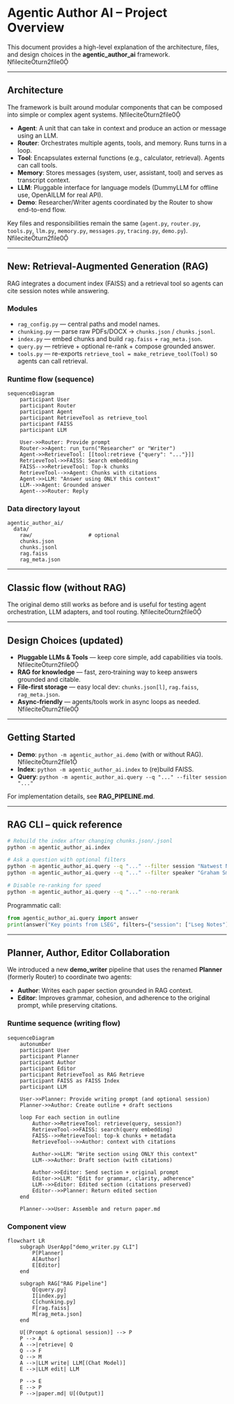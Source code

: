 # Agentic Author AI – Project Overview

This document provides a high-level explanation of the architecture, files, and design choices in the **agentic_author_ai** framework. fileciteturn2file0

---

## Architecture

The framework is built around modular components that can be composed into simple or complex agent systems. fileciteturn2file0

- **Agent**: A unit that can take in context and produce an action or message using an LLM.
- **Router**: Orchestrates multiple agents, tools, and memory. Runs turns in a loop.
- **Tool**: Encapsulates external functions (e.g., calculator, retrieval). Agents can call tools.
- **Memory**: Stores messages (system, user, assistant, tool) and serves as transcript context.
- **LLM**: Pluggable interface for language models (DummyLLM for offline use, OpenAILLM for real API).
- **Demo**: Researcher/Writer agents coordinated by the Router to show end-to-end flow.

Key files and responsibilities remain the same (`agent.py`, `router.py`, `tools.py`, `llm.py`, `memory.py`, `messages.py`, `tracing.py`, `demo.py`). fileciteturn2file0

---

## New: Retrieval‑Augmented Generation (RAG)

RAG integrates a document index (FAISS) and a retrieval tool so agents can cite session notes while answering.

### Modules
- `rag_config.py` — central paths and model names.
- `chunking.py` — parse raw PDFs/DOCX → `chunks.json` / `chunks.jsonl`.
- `index.py` — embed chunks and build `rag.faiss` + `rag_meta.json`.
- `query.py` — retrieve + optional re-rank + compose grounded answer.
- `tools.py` — re-exports `retrieve_tool = make_retrieve_tool(Tool)` so agents can call retrieval.

### Runtime flow (sequence)
```mermaid
sequenceDiagram
    participant User
    participant Router
    participant Agent
    participant RetrieveTool as retrieve_tool
    participant FAISS
    participant LLM

    User->>Router: Provide prompt
    Router->>Agent: run_turn("Researcher" or "Writer")
    Agent->>RetrieveTool: [[tool:retrieve {"query": "..."}]]
    RetrieveTool->>FAISS: Search embedding
    FAISS-->>RetrieveTool: Top‑k chunks
    RetrieveTool-->>Agent: Chunks with citations
    Agent->>LLM: "Answer using ONLY this context"
    LLM-->>Agent: Grounded answer
    Agent-->>Router: Reply
```

### Data directory layout
```
agentic_author_ai/
  data/
    raw/                  # optional
    chunks.json
    chunks.jsonl
    rag.faiss
    rag_meta.json
```

---

## Classic flow (without RAG)

The original demo still works as before and is useful for testing agent orchestration, LLM adapters, and tool routing. fileciteturn2file0

---

## Design Choices (updated)

- **Pluggable LLMs & Tools** — keep core simple, add capabilities via tools. fileciteturn2file0
- **RAG for knowledge** — fast, zero‑training way to keep answers grounded and citable.
- **File‑first storage** — easy local dev: `chunks.json[l]`, `rag.faiss`, `rag_meta.json`.
- **Async‑friendly** — agents/tools work in async loops as needed. fileciteturn2file0

---

## Getting Started

- **Demo**: `python -m agentic_author_ai.demo` (with or without RAG). fileciteturn2file1
- **Index**: `python -m agentic_author_ai.index` to (re)build FAISS.
- **Query**: `python -m agentic_author_ai.query --q "..." --filter session "..."`

For implementation details, see **RAG_PIPELINE.md**.

---

## RAG CLI – quick reference

```bash
# Rebuild the index after changing chunks.json/.jsonl
python -m agentic_author_ai.index

# Ask a question with optional filters
python -m agentic_author_ai.query --q "..." --filter session "Natwest Notes"
python -m agentic_author_ai.query --q "..." --filter speaker "Graham Smith"

# Disable re-ranking for speed
python -m agentic_author_ai.query --q "..." --no-rerank
```

Programmatic call:

```python
from agentic_author_ai.query import answer
print(answer("Key points from LSEG", filters={"session": ["Lseg Notes"]}))
```


---

## Planner, Author, Editor Collaboration

We introduced a new **demo_writer** pipeline that uses the renamed **Planner** (formerly Router) to coordinate two agents:
- **Author**: Writes each paper section grounded in RAG context.
- **Editor**: Improves grammar, cohesion, and adherence to the original prompt, while preserving citations.

### Runtime sequence (writing flow)

```mermaid
sequenceDiagram
    autonumber
    participant User
    participant Planner
    participant Author
    participant Editor
    participant RetrieveTool as RAG Retrieve
    participant FAISS as FAISS Index
    participant LLM

    User->>Planner: Provide writing prompt (and optional session)
    Planner->>Author: Create outline + draft sections

    loop For each section in outline
        Author->>RetrieveTool: retrieve(query, session?)
        RetrieveTool->>FAISS: search(query embedding)
        FAISS-->>RetrieveTool: top-k chunks + metadata
        RetrieveTool-->>Author: context with citations

        Author->>LLM: "Write section using ONLY this context"
        LLM-->>Author: Draft section (with citations)

        Author->>Editor: Send section + original prompt
        Editor->>LLM: "Edit for grammar, clarity, adherence"
        LLM-->>Editor: Edited section (citations preserved)
        Editor-->>Planner: Return edited section
    end

    Planner-->>User: Assemble and return paper.md
```

### Component view

```mermaid
flowchart LR
    subgraph UserApp["demo_writer.py CLI"]
        P[Planner]
        A[Author]
        E[Editor]
    end

    subgraph RAG["RAG Pipeline"]
        Q[query.py]
        I[index.py]
        C[chunking.py]
        F[rag.faiss]
        M[rag_meta.json]
    end

    U[(Prompt & optional session)] --> P
    P --> A
    A -->|retrieve| Q
    Q --> F
    Q --> M
    A -->|LLM write| LLM[(Chat Model)]
    E -->|LLM edit| LLM

    P --> E
    E --> P
    P -->|paper.md| U[(Output)]
```
